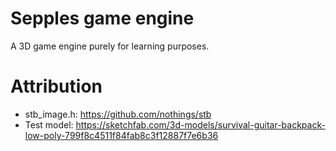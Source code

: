 # Sepples game engine
A 3D game engine purely for learning purposes.

# Attribution
* stb\_image.h: https://github.com/nothings/stb
* Test model: https://sketchfab.com/3d-models/survival-guitar-backpack-low-poly-799f8c4511f84fab8c3f12887f7e6b36

